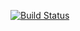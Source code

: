 [![Build Status](https://travis-ci.org/YogliB/svelte-component-template.svg?branch=monorepo)](https://travis-ci.org/YogliB/svelte-component-template)
